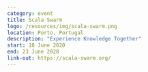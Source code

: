 ```yaml
---
category: event
title: Scala Swarm 
logo: /resources/img/scala-swarm.png
location: Porto, Portugal
description: "Experience Knowledge Together"
start: 18 June 2020
end: 23 June 2020
link-out: https://scala-swarm.org/
---
```


